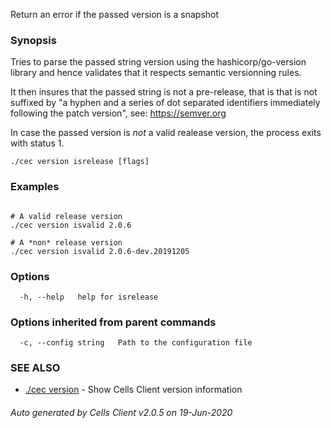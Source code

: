 Return an error if the passed version is a snapshot

### Synopsis

Tries to parse the passed string version using the hashicorp/go-version library 
and hence validates that it respects semantic versionning rules.

It then insures that the passed string is not a pre-release, 
that is that is not suffixed by "a hyphen and a series of dot separated identifiers 
immediately following the patch version", see: https://semver.org

In case the passed version is *not* a valid realease version, the process exits with status 1.

```
./cec version isrelease [flags]
```

### Examples

```

# A valid release version
./cec version isvalid 2.0.6

# A *non* release version
./cec version isvalid 2.0.6-dev.20191205

```

### Options

```
  -h, --help   help for isrelease
```

### Options inherited from parent commands

```
  -c, --config string   Path to the configuration file
```

### SEE ALSO

* [./cec version](./cec-version)	 - Show Cells Client version information

###### Auto generated by Cells Client v2.0.5 on 19-Jun-2020

